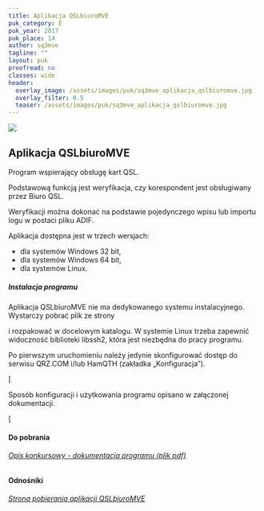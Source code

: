 ```yaml
---
title: Aplikacja QSLbiuroMVE
puk_category: E
puk_year: 2017
puk_place: 14
author: sq3mve
tagline: ""
layout: puk
proofread: no
classes: wide
header:
  overlay_image: /assets/images/puk/sq3mve_aplikacja_qslbiuromve.jpg
  overlay_filter: 0.5
  teaser: /assets/images/puk/sq3mve_aplikacja_qslbiuromve.jpg
---
```






 



![](assets/data/img/projects/2017-14-0.jpg) 



Aplikacja QSLbiuroMVE
---------------------





 Program wspierający obsługę kart QSL.

 Podstawową funkcją jest weryfikacja, czy korespondent jest obsługiwany przez Biuro QSL.

 Weryfikacji można dokonać na podstawie pojedynczego wpisu lub importu logu w postaci pliku ADIF.






 Aplikacja dostępna jest w trzech wersjach:






* dla systemów Windows 32 bit,
* dla systemów Windows 64 bit,
* dla systemów Linux.




##### Instalacja programu




 Aplikacja QSLbiuroMVE nie ma dedykowanego systemu instalacyjnego. Wystarczy pobrać plik ze strony

 i rozpakować w docelowym katalogu. W systemie Linux trzeba zapewnić widoczność biblioteki libssh2, która jest niezbędna do pracy programu.

 Po pierwszym uruchomieniu należy jedynie skonfigurować dostęp do serwisu QRZ.COM i/lub HamQTH (zakładka „Konfiguracja”).


[



 Sposób konfiguracji i użytkowania programu opisano w załączonej dokumentacji.


[


#### Do pobrania

###### [Opis konkursowy - dokumentacja programu (plik pdf)](assets/data/download/SP3MVE_QSLbiuroMVE.pdf)




#### Odnośniki

###### [Strona pobierania aplikacji QSLbiuroMVE](http://sq3mve.marph.pl/download.php)

 









 



